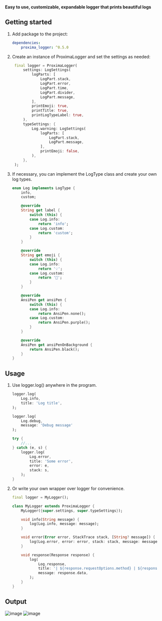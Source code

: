 **Easy to use, customizable, expandable logger that prints beautiful logs**

## Getting started

1. Add package to the project:
    ```yaml
    dependencies:
        proxima_logger: ^0.5.0
    ```

2. Create an instance of ProximaLogger and set the settings as needed:
   ```dart
    final logger = ProximaLogger(
        settings: LogSettings(
            logParts: [
                LogPart.stack,
                LogPart.error,
                LogPart.time,
                LogPart.divider,
                LogPart.message,
            ],
            printEmoji: true,
            printTitle: true,
            printLogTypeLabel: true,
        ),
        typeSettings: {
            Log.warning: LogSettings(
                logParts: [
                    LogPart.stack,
                    LogPart.message,
                ],
                printEmoji: false,
            ),
        },
    );
   ```

3. If necessary, you can implement the LogType class and create your own log types.
    ```dart
    enum Log implements LogType {
        info,
        custom;

        @override
        String get label {
            switch (this) {
            case Log.info:
                return 'info';
            case Log.custom:
                return 'custom';
            }
        }

        @override
        String get emoji {
            switch (this) {
            case Log.info:
                return '💡';
            case Log.custom:
                return '🦄';
            }
        }

        @override
        AnsiPen get ansiPen {
            switch (this) {
            case Log.info:
                return AnsiPen.none();
            case Log.custom:
                return AnsiPen.purple();
            }
        }

        @override
        AnsiPen get ansiPenOnBackground {
            return AnsiPen.black();
        }
    }
    ```

## Usage
1. Use logger.log() anywhere in the program.
    ```dart
    logger.log(
        Log.info,
        title: 'Log title',
    );

    logger.log(
        Log.debug,
        message: 'Debug message'
    );

    try {
        //...
    } catch (e, s) {
        logger.log(
            Log.error,
            title: 'Some error',
            error: e,
            stack: s,
        );
    }
    ```

2. Or write your own wrapper over logger for convenience.
    ```dart
    final logger = MyLogger();

    class MyLogger extends ProximaLogger {
        MyLogger({super.settings, super.typeSettings});

        void info(String message) {
            log(Log.info, message: message);
        }

        void error(Error error, StackTrace stack, [String? message]) {
            log(Log.error, error: error, stack: stack, message: message);
        }

        void response(Response response) {
            log(
                Log.response,
                title: '| ${response.requestOptions.method} | ${response.statusCode} | ${response.requestOptions.path}',
                message: response.data,
            );
        }
    }
    ```
    
## Output
![image](https://user-images.githubusercontent.com/34741787/209447113-02305418-4a61-48d5-a6ed-3c5e268029a7.png)
![image](https://user-images.githubusercontent.com/34741787/209447129-d60026c0-4d16-488b-8ea6-c6c35e08300a.png)
